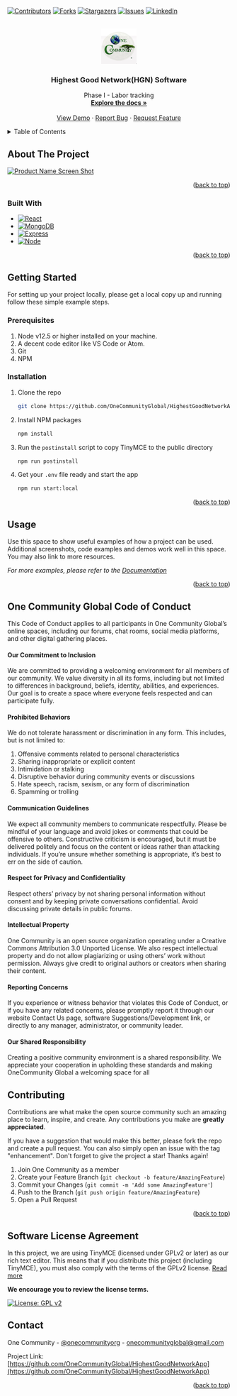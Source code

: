 <a name="readme-top"></a>

<!-- PROJECT SHIELDS -->

[![Contributors][contributors-shield]][contributors-url]
[![Forks][forks-shield]][forks-url]
[![Stargazers][stars-shield]][stars-url]
[![Issues][issues-shield]][issues-url]
[![LinkedIn][linkedin-shield]][linkedin-url]

<!-- PROJECT LOGO -->
<br />
<div align="center">
  <a href="https://github.com/OneCommunityGlobal/HighestGoodNetworkApp">
    <img src="images/logo.png" alt="Logo" width="80" height="80">
  </a>

<h3 align="center">Highest Good Network(HGN) Software</h3>

  <p align="center">
    Phase I - Labor tracking
    <br />
    <a href="https://github.com/OneCommunityGlobal/HighestGoodNetworkApp"><strong>Explore the docs »</strong></a>
    <br />
    <br />
    <a href="https://github.com/OneCommunityGlobal/HighestGoodNetworkApp">View Demo</a>
    ·
    <a href="https://github.com/OneCommunityGlobal/HighestGoodNetworkApp/issues">Report Bug</a>
    ·
    <a href="https://github.com/OneCommunityGlobal/HighestGoodNetworkApp/issues">Request Feature</a>
  </p>
</div>

<!-- TABLE OF CONTENTS -->
<details>
  <summary>Table of Contents</summary>
  <ol>
    <li>
      <a href="#about-the-project">About The Project</a>
      <ul>
        <li><a href="#built-with">Built With</a></li>
      </ul>
    </li>
    <li>
      <a href="#getting-started">Getting Started</a>
      <ul>
        <li><a href="#prerequisites">Prerequisites</a></li>
        <li><a href="#installation">Installation</a></li>
      </ul>
    </li>
    <li><a href="#usage">Usage</a></li>
    <li><a href="#roadmap">Roadmap</a></li>
    <li><a href="#codeofconduct">Code of Conduct</a></li>
    <li><a href="#contributing">Contributing</a></li>
    <li><a href="#license">License</a></li>
    <li><a href="#contact">Contact</a></li>
    <li><a href="#acknowledgments">Acknowledgments</a></li>
  </ol>
</details>

<!-- ABOUT THE PROJECT -->

## About The Project

[![Product Name Screen Shot][product-screenshot]](https://hgnapplication_react_beta.surge.sh/)

<p align="right">(<a href="#readme-top">back to top</a>)</p>

### Built With

- [![React][react.js]][react-url]
- [![MongoDB][MongoDB]][MongoDB-url]
- [![Express][express.js]][express-url]
- [![Node][node.js]][node-url]

<p align="right">(<a href="#readme-top">back to top</a>)</p>

<!-- GETTING STARTED -->

## Getting Started

For setting up your project locally, please get a local copy up and running follow these simple example steps.

### Prerequisites

1. Node v12.5 or higher installed on your machine.
2. A decent code editor like VS Code or Atom.
3. Git
4. NPM

### Installation

1. Clone the repo
   ```sh
   git clone https://github.com/OneCommunityGlobal/HighestGoodNetworkApp.git
   ```
2. Install NPM packages
   ```sh
   npm install
   ```
3. Run the `postinstall` script to copy TinyMCE to the public directory
   ```sh
   npm run postinstall
   ```
4. Get your `.env` file ready and start the app
   ```sh
   npm run start:local
   ```

<p align="right">(<a href="#readme-top">back to top</a>)</p>

<!-- USAGE EXAMPLES -->

## Usage

Use this space to show useful examples of how a project can be used. Additional screenshots, code examples and demos work well in this space. You may also link to more resources.

_For more examples, please refer to the [Documentation](https://example.com)_

<p align="right">(<a href="#readme-top">back to top</a>)</p>

## One Community Global Code of Conduct


This Code of Conduct applies to all participants in One Community Global’s online spaces, including our forums, chat rooms, social media platforms, and other digital gathering places.

#### Our Commitment to Inclusion
We are committed to providing a welcoming environment for all members of our community. We value diversity in all its forms, including but not limited to differences in background, beliefs, identity, abilities, and experiences. Our goal is to create a space where everyone feels respected and can participate fully.

#### Prohibited Behaviors
We do not tolerate harassment or discrimination in any form. This includes, but is not limited to:

1. Offensive comments related to personal characteristics
2. Sharing inappropriate or explicit content
3. Intimidation or stalking
4. Disruptive behavior during community events or discussions
5. Hate speech, racism, sexism, or any form of discrimination
6. Spamming or trolling

#### Communication Guidelines
We expect all community members to communicate respectfully. Please be mindful of your language and avoid jokes or comments that could be offensive to others. Constructive criticism is encouraged, but it must be delivered politely and focus on the content or ideas rather than attacking individuals. If you’re unsure whether something is appropriate, it’s best to err on the side of caution.

#### Respect for Privacy and Confidentiality
Respect others’ privacy by not sharing personal information without consent and by keeping private conversations confidential. Avoid discussing private details in public forums.

#### Intellectual Property
One Community is an open source organization operating under a Creative Commons Attribution 3.0 Unported License. We also respect intellectual property and do not allow plagiarizing or using others’ work without permission. Always give credit to original authors or creators when sharing their content.

#### Reporting Concerns
If you experience or witness behavior that violates this Code of Conduct, or if you have any related concerns, please promptly report it through our website Contact Us page, software Suggestions/Development link, or directly to any manager, administrator, or community leader.

#### Our Shared Responsibility
Creating a positive community environment is a shared responsibility. We appreciate your cooperation in upholding these standards and making OneCommunity Global a welcoming space for all

<!-- CONTRIBUTING -->

## Contributing

Contributions are what make the open source community such an amazing place to learn, inspire, and create. Any contributions you make are **greatly appreciated**.

If you have a suggestion that would make this better, please fork the repo and create a pull request. You can also simply open an issue with the tag "enhancement".
Don't forget to give the project a star! Thanks again!

1. Join One Community as a member
2. Create your Feature Branch (`git checkout -b feature/AmazingFeature`)
3. Commit your Changes (`git commit -m 'Add some AmazingFeature'`)
4. Push to the Branch (`git push origin feature/AmazingFeature`)
5. Open a Pull Request

<p align="right">(<a href="#readme-top">back to top</a>)</p>

<!-- Licence -->

## Software License Agreement

In this project, we are using TinyMCE (licensed under GPLv2 or later) as our rich text editor. This means that if you distribute this project (including TinyMCE), you must also comply with the terms of the GPLv2 license. [Read more](https://github.com/tinymce/tinymce/blob/main/LICENSE.md)

**We encourage you to review the license terms.**

 [![License: GPL v2](https://img.shields.io/badge/License-GPL_v2-blue.svg)](https://www.gnu.org/licenses/old-licenses/gpl-2.0.en.html)



<!-- CONTACT -->

## Contact

One Community - [@onecommunityorg](https://twitter.com/onecommunityorg) - onecommunityglobal@gmail.com

Project Link: [https://github.com/OneCommunityGlobal/HighestGoodNetworkApp](https://github.com/OneCommunityGlobal/HighestGoodNetworkApp)

<p align="right">(<a href="#readme-top">back to top</a>)</p>

<!-- MARKDOWN LINKS & IMAGES -->
<!-- https://www.markdownguide.org/basic-syntax/#reference-style-links -->

[contributors-shield]: https://img.shields.io/github/contributors/OneCommunityGlobal/HighestGoodNetworkApp.svg?style=for-the-badge
[contributors-url]: https://github.com/OneCommunityGlobal/HighestGoodNetworkApp/graphs/contributors
[forks-shield]: https://img.shields.io/github/forks/OneCommunityGlobal/HighestGoodNetworkApp.svg?style=for-the-badge
[forks-url]: https://github.com/OneCommunityGlobal/HighestGoodNetworkApp/network/members
[stars-shield]: https://img.shields.io/github/stars/OneCommunityGlobal/HighestGoodNetworkApp.svg?style=for-the-badge
[stars-url]: https://github.com/OneCommunityGlobal/HighestGoodNetworkApp/stargazers
[issues-shield]: https://img.shields.io/github/issues/OneCommunityGlobal/HighestGoodNetworkApp.svg?style=for-the-badge
[issues-url]: https://github.com/OneCommunityGlobal/HighestGoodNetworkApp/issues
[linkedin-shield]: https://img.shields.io/badge/-LinkedIn-black.svg?style=for-the-badge&logo=linkedin&colorB=555
[linkedin-url]: https://www.linkedin.com/company/one-community-global/
[product-screenshot]: images/screenshot.png
[react.js]: https://img.shields.io/badge/React-20232A?style=for-the-badge&logo=react&logoColor=61DAFB
[react-url]: https://reactjs.org/
[MongoDB]: https://img.shields.io/badge/MongoDB-4EA94B?style=for-the-badge&logo=mongodb&logoColor=white
[MongoDB-url]: https://www.mongodb.com/
[express.js]: https://img.shields.io/badge/Express.js-404D59?style=for-the-badge
[express-url]: https://expressjs.com/
[node.js]: https://img.shields.io/badge/Node.js-43853D?style=for-the-badge&logo=node.js&logoColor=white
[node-url]: https://nodejs.org/en
